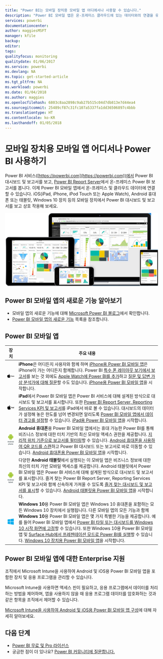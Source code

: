 ```yaml
---
title: "Power BI는 모바일 장치용 모바일 앱 어디에서나 사용할 수 있습니다."
description: "Power BI 모바일 앱은 온-프레미스 클라우드에 있는 데이터와의 연결을 유지해 줍니다. 모바일 장치에서 Power BI 대시보드와 보고서를 보세요."
services: powerbi
documentationcenter: 
author: maggiesMSFT
manager: kfile
backup: 
editor: 
tags: 
qualityfocus: monitoring
qualitydate: 01/06/2017
ms.service: powerbi
ms.devlang: NA
ms.topic: get-started-article
ms.tgt_pltfrm: NA
ms.workload: powerbi
ms.date: 01/04/2018
ms.author: maggies
ms.openlocfilehash: 6803c8aa2898c9ab27b515c04d7db813e7d44ea4
ms.sourcegitcommit: 25489cf87c31fc107a5337fa1dd36506897c4bbb
ms.translationtype: HT
ms.contentlocale: ko-KR
ms.lasthandoff: 01/05/2018
---
```

# <a name="take-power-bi-anywhere-in-mobile-apps-for-your-mobile-device"></a>모바일 장치용 모바일 앱 어디서나 Power BI 사용하기
Power BI 서비스([https://powerbi.com](https://powerbi.com))에서 Power BI 대시보드 및 보고서를 보고, [Power BI Report Server](report-server/get-started.md)에서 온-프레미스 Power BI 보고서를 봅니다. 이제 Power BI 모바일 앱에서 온-프레미스 및 클라우드 데이터에 연결할 수 있습니다. iOS(iPad, iPhone, iPod Touch 또는 Apple Watch), Android 휴대폰 또는 태블릿, Windows 10 장치 등의 모바일 장치에서 Power BI 대시보드 및 보고서를 보고 상호 작용해 보세요.

![모바일 장치의 Power BI](media/mobile-apps-for-mobile-devices/power-bi-mobile-apps-all-up.png)

## <a name="see-whats-new-in-the-power-bi-mobile-apps"></a>Power BI 모바일 앱의 새로운 기능 알아보기
* 모바일 앱의 새로운 기능에 대해 [Microsoft Power BI 블로그](https://powerbi.microsoft.com/blog/tag/mobile/)에서 확인합니다.
* [Power BI 모바일 앱의 새로운 기능](mobile-whats-new-in-the-mobile-apps.md) 목록을 참조합니다.

## <a name="the-power-bi-mobile-apps"></a>Power BI 모바일 앱
| **장치** | **주요 내용** |
| --- | --- |
| [![iPhone](media/mobile-apps-for-mobile-devices/iphone-logo-50-px.png)](mobile-iphone-app-get-started.md) |**iPhone**은 어디든지 사용자와 함께 하며 [iPhone용 Power BI 모바일 앱](mobile-iphone-app-get-started.md)은 iPhone이 가는 어디든지 함께합니다. Power BI [특수 폰 레이아웃 보기에서 보고서](mobile-apps-view-phone-report.md)를 보는 것 외에도 [Apple Watch에 Power BI를 추가](mobile-apple-watch.md)하고 [질문 및 답변 가상 분석가에 대해 질문](mobile-apps-ios-qna.md)할 수도 있습니다. [iPhone용 Power BI 모바일 앱](mobile-iphone-app-get-started.md)을 시작합니다. |
| [![iPad](media/mobile-apps-for-mobile-devices/ipad-logo-50-px.png)](mobile-ipad-app-get-started.md) |**iPad**에서 Power BI 모바일 앱은 Power BI 서비스에 대해 설계된 방식으로 대시보드 및 보고서를 표시합니다. 또한 [Power BI Report Server, Reporting Services KPI 및 보고서](mobile-app-ssrs-kpis-mobile-on-premises-reports.md)를 iPad에서 바로 볼 수 있습니다. 대시보드의 데이터가 설정해 놓은 한도를 넘어 변경되면 알리도록 [Power BI 모바일 앱에서 데이터 경고를 설정](mobile-set-data-alerts-in-the-mobile-apps.md)할 수 있습니다. [iPad용 Power BI 모바일 앱](mobile-ipad-app-get-started.md)을 시작합니다. |
| [![Android 휴대폰](media/mobile-apps-for-mobile-devices/android-phone-logo-50-px.png)](mobile-android-app-get-started.md) |**Android 휴대폰**용 Power BI 모바일 앱에서는 휴대 가능한 Power BI를 통해 비즈니스 정보에 대한 터치 기반의 최신 모바일 액세스 권한을 제공합니다. [지리적 위치 기준으로 보고서를 필터링](mobile-apps-geographic-filtering.md)할 수 있습니다. [Android 휴대폰을 사용하여 QR 코드를 스캔](mobile-apps-qr-code.md)하고 Power BI 대시보드 또는 보고서로 바로 이동할 수 있습니다. [Android 휴대폰용 Power BI 모바일 앱](mobile-android-app-get-started.md)을 시작합니다. |
| [![Android 태블릿](media/mobile-apps-for-mobile-devices/android-tablet-logo-50-px.png)](mobile-android-tablet-app-get-started.md) |다양한 **Android 태블릿**에서 실행되는 이 모바일 앱은 비즈니스 정보에 대한 최신의 터치 기반 모바일 액세스를 제공합니다. Android 태블릿에서 Power BI 모바일 앱은 Power BI 서비스에 대해 설계된 방식으로 대시보드 및 보고서를 표시합니다. 즐겨 찾는 Power BI Report Server, Reporting Services KPI 및 보고서와 함께 신속하게 가져올 수 있도록 [즐겨 찾는 대시보드 및 보고서를 표시](mobile-apps-favorites.md)할 수 있습니다. [Android 태블릿용 Power BI 모바일 앱](mobile-android-tablet-app-get-started.md)을 시작합니다. |
| [![Windows 장치](media/mobile-apps-for-mobile-devices/win-10-logo-50-px.png)](desktop-getting-started.md) |**Windows 10**용 Power BI 모바일 앱은 Windows 10 휴대폰을 포함하는 모든 Windows 10 장치에서 실행됩니다. 다른 모바일 앱의 모든 기능과 함께 **Windows 10**용 Power BI 모바일 앱은 몇 가지 특별한 기능을 제공합니다. 예를 들어 Power BI 모바일 앱에서 [Power BI 타일 또는 대시보드를 Windows 10 시작 화면에 고정](mobile-pin-dashboard-start-screen-windows-10-phone-app.md)할 수 있습니다. 또한 Windows 10용 Power BI 모바일 앱 및 [Surface Hub에서 프레젠테이션 모드로 Power BI를 실행](mobile-windows-10-app-presentation-mode.md)할 수 있습니다. [Windows 10 장치용 Power BI 모바일 앱](mobile-windows-10-phone-app-get-started.md)을 시작합니다. |

## <a name="enterprise-support-for-the-power-bi-mobile-apps"></a>Power BI 모바일 앱에 대한 Enterprise 지원
조직에서 Microsoft Intune을 사용하여 Android 및 iOS용 Power BI 모바일 앱을 포함한 장치 및 응용 프로그램을 관리할 수 있습니다.

Microsoft Intune을 사용하면 액세스 핀이 필요하고, 응용 프로그램에서 데이터를 처리하는 방법을 제어하며, 앱을 사용하지 않을 때 응용 프로그램 데이터를 암호화하는 것과 같은 항목을 조직에서 제어할 수 있습니다.

[Microsoft Intune을 사용하여 Android 및 iOS용 Power BI 모바일 앱 구성](service-admin-mobile-intune.md)에 대해 자세히 알아보세요. 

## <a name="next-steps"></a>다음 단계
* [Power BI 무료 및 Pro 라이선스](service-free-vs-pro.md)
* 궁금한 점이 더 있나요? [Power BI 커뮤니티에 질문합니다.](http://community.powerbi.com/)

